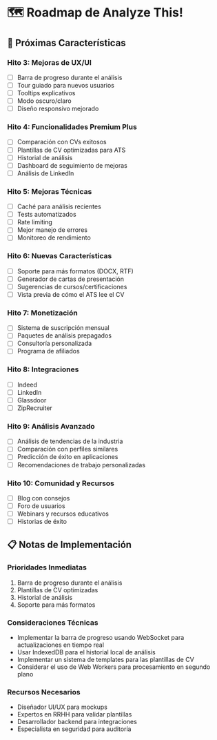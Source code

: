 # 🗺️ Roadmap de Analyze This!

## 🎯 Próximas Características

### Hito 3: Mejoras de UX/UI
- [ ] Barra de progreso durante el análisis
- [ ] Tour guiado para nuevos usuarios
- [ ] Tooltips explicativos
- [ ] Modo oscuro/claro
- [ ] Diseño responsivo mejorado

### Hito 4: Funcionalidades Premium Plus
- [ ] Comparación con CVs exitosos
- [ ] Plantillas de CV optimizadas para ATS
- [ ] Historial de análisis
- [ ] Dashboard de seguimiento de mejoras
- [ ] Análisis de LinkedIn

### Hito 5: Mejoras Técnicas
- [ ] Caché para análisis recientes
- [ ] Tests automatizados
- [ ] Rate limiting
- [ ] Mejor manejo de errores
- [ ] Monitoreo de rendimiento

### Hito 6: Nuevas Características
- [ ] Soporte para más formatos (DOCX, RTF)
- [ ] Generador de cartas de presentación
- [ ] Sugerencias de cursos/certificaciones
- [ ] Vista previa de cómo el ATS lee el CV

### Hito 7: Monetización
- [ ] Sistema de suscripción mensual
- [ ] Paquetes de análisis prepagados
- [ ] Consultoría personalizada
- [ ] Programa de afiliados

### Hito 8: Integraciones
- [ ] Indeed
- [ ] LinkedIn
- [ ] Glassdoor
- [ ] ZipRecruiter

### Hito 9: Análisis Avanzado
- [ ] Análisis de tendencias de la industria
- [ ] Comparación con perfiles similares
- [ ] Predicción de éxito en aplicaciones
- [ ] Recomendaciones de trabajo personalizadas

### Hito 10: Comunidad y Recursos
- [ ] Blog con consejos
- [ ] Foro de usuarios
- [ ] Webinars y recursos educativos
- [ ] Historias de éxito

## 📋 Notas de Implementación

### Prioridades Inmediatas
1. Barra de progreso durante el análisis
2. Plantillas de CV optimizadas
3. Historial de análisis
4. Soporte para más formatos

### Consideraciones Técnicas
- Implementar la barra de progreso usando WebSocket para actualizaciones en tiempo real
- Usar IndexedDB para el historial local de análisis
- Implementar un sistema de templates para las plantillas de CV
- Considerar el uso de Web Workers para procesamiento en segundo plano

### Recursos Necesarios
- Diseñador UI/UX para mockups
- Expertos en RRHH para validar plantillas
- Desarrollador backend para integraciones
- Especialista en seguridad para auditoría
